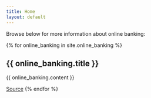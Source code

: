 ```yaml
---
title: Home
layout: default
---
```

  <p>Browse below for more information about online banking:</p>
  {% for online_banking in site.online_banking %}
    <h2>{{ online_banking.title }}</h2>
    <p>{{ online_banking.content }}</p>
    <a href="{{ online_banking.source }}" target="_blank">Source</a>
  {% endfor %}

